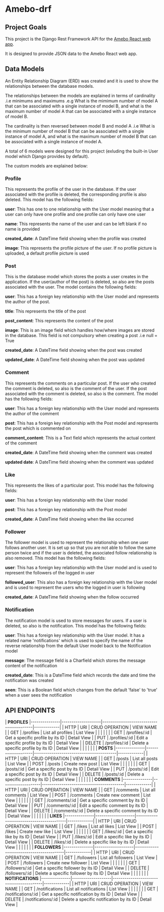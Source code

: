 # Amebo-drf

## Project Goals

This project is the Django Rest Framework API for the [Amebo React web app](https://github.com/sategie/Amebo). 

It is designed to provide JSON data to the Amebo React web app.

## Data Models

An Entity Relationship Diagram (ERD) was created and it is used to show the relationships between the database models.

The relationships between the models are explained in terms of cardinality .i.e minimums and maximums .e.g What is the mimimum number of model A that can be associated with a single instance of model B, and what is the maximum number of model A that can be associated with a single instance of model B.

The cardinality is then reversed between model B and model A .i.e What is the minimum number of model B that can be associated with a single instance of model A, and what is the maximum number of model B that can be associated with a single instance of model A.

A total of 6 models were designed for this project (exluding the built-in User model which Django provides by default).

The custom models are explained below:

### **Profile**

This represents the profile of the user in the database.
If the user associated with the profile is deleted, the corresponding profile is also deleted.
This model has the following fields:

**user**: This has one to one relationship with the User model meaning that a user can only have one profile and one profile can only have one user

**name**: This represents the name of the user and can be left blank if no name is provided

**created_date**: A DateTime field showing when the profile was created

**image**: This represents the profile picture of the user. If no profile picture is uploaded, a default profile picture is used

### **Post**

This is the database model which stores the posts a user creates in the application.
If the user(author of the post) is deleted, so also are the posts associated with the user.
The model contains the following fields:

**user**: This has a foreign key relationship with the User model and represents the author of the post.

**title**: This represents the title of the post

**post_content**: This represents the content of the post

**image**: This is an image field which handles how/where images are stored in the database. This field is not compulsory when creating a post .i.e null = True

**created_date**: A DateTime field showing when the post was created

**updated_date**: A DateTime field showing when the post was updated

### **Comment**

This represents the comments on a particular post.
If the user who created the comment is deleted, so also is the comment of the user.
If the post associated with the comment is deleted, so also is the comment.
The model has the following fields:

**user**: This has a foreign key relationship with the User model and represents the author of the comment

**post**: This has a foreign key relationship with the Post model and represents the post which is commented on

**comment_content**: This is a Text field which represents the actual content of the comment

**created_date**: A DateTime field showing when the comment was created

**updated date**: A DateTime field showing when the comment was updated

### **Like**

This represents the likes of a particular post.
This model has the following fields:

**user**: This has a foreign key relationship with the User model

**post**: This has a foreign key relationship with the Post model

**created_date**: A DateTime field showing when the like occurred

### **Follower**

The follower model is used to represent the relationship when one user follows another user.
It is set up so that you are not able to follow the same person twice and if the user is deleted, the associated follow relationship is also removed.
This model has the following fields:

**user**: This has a foreign key relationship with the User model and is used to represent the followers of the logged in user

**followed_user**: This also has a foreign key relationship with the User model and is used to represent the users who the logged in user is following

**created_date**: A DateTime field showing when the follow occurred

### **Notification**

The notification model is used to store messages for users. If a user is deleted, so also is the notification.
This model has the following fields:

**user**: This has a foreign key relationship with the User model. It has a related name 'notifications' which is used to specify the name of the reverse relationship from the default User model back to the Notification model

**message**: The message field is a Charfield which stores the message content of the notification

**created_date**: This is a DateTime field which records the date and time the notification was created

**seen**: This is a Boolean field which changes from the default 'false' to 'true' when a user sees the notification

## **API ENDPOINTS**

| **PROFILES**
|---------------|--------------------|------------------------------------------|-------------|
| HTTP          | URI                | CRUD OPERATION                           | VIEW NAME   |
| GET           | /profiles          | List all profiles                        | List View   |
|               |                    |                                          |             |
| GET           | /profiles/:id      | Get a specific profile by its ID         | Detail View |
| PUT           | /profiles/:id      | Edit a specific profile by its ID        | Detail View |
| DELETE        | /profiles/:id      | Delete a specific profile by its ID      | Detail View |
|               |                    |                                          |             |
| **POSTS**
|---------------|--------------------|------------------------------------------|-------------|
| HTTP          | URI                | CRUD OPERATION                           | VIEW NAME   |
| GET           | /posts             | List all posts                           | List View   |
| POST          | /posts             | Create new post                          | List View   |
|               |                    |                                          |             |
| GET           | /posts/:id         | Get a specific post by its ID            | Detail View |
| PUT           | /posts/:id         | Edit a specific post by its ID           | Detail View |
| DELETE        | /posts/:id         | Delete a specific post by its ID         | Detail View |
|               |                    |                                          |             |
| **COMMENTS**
|---------------|--------------------|------------------------------------------|-------------|
| HTTP          | URI                | CRUD OPERATION                           | VIEW NAME   |
| GET           | /comments          | List all comments                        | List View   |
| POST          | /comments          | Create new comment                       | List View   |
|               |                    |                                          |             |
| GET           | /comments/:id      | Get a specific comment by its ID         | Detail View |
| PUT           | /comments/:id      | Edit a specific comment by its ID        | Detail View |
| DELETE        | /comments/:id      | Delete a specific comment by its ID      | Detail View |
|               |                    |                                          |             |
| **LIKES**
|---------------|--------------------|------------------------------------------|-------------|
| HTTP          | URI                | CRUD OPERATION                           | VIEW NAME   |
| GET           | /likes             | List all likes                           | List View   |
| POST          | /likes             | Create new like                          | List View   |
|               |                    |                                          |             |
| GET           | /likes/:id         | Get a specific like by its ID            | Detail View |
| PUT           | /likes/:id         | Edit a specific like by its ID           | Detail View |
| DELETE        | /likes/:id         | Delete a specific like by its ID         | Detail View |
|               |                    |                                          |             |
| **FOLLOWERS**
|---------------|--------------------|------------------------------------------|-------------|
| HTTP          | URI                | CRUD OPERATION                           | VIEW NAME   |
| GET           | /followers         | List all followers                       | List View   |
| POST          | /followers         | Create new follower                      | List View   |
|               |                    |                                          |             |
| GET           | /followers/:id     | Get a specific follower by its ID        | Detail View |
| DELETE        | /followers/:id     | Delete a specific follower by its ID     | Detail View |
|               |                    |                                          |             |
| **NOTIFICATIONS**
|---------------|--------------------|------------------------------------------|-------------|
| HTTP          | URI                | CRUD OPERATION                           | VIEW NAME   |
| GET           | /notifications     | List all notifications                   | List View   |
|               |                    |                                          |             |
| GET           | /notifications/:id | Get a specific notification by its ID    | Detail View |
| DELETE        | /notifications/:id | Delete a specific notification by its ID | Detail View |
